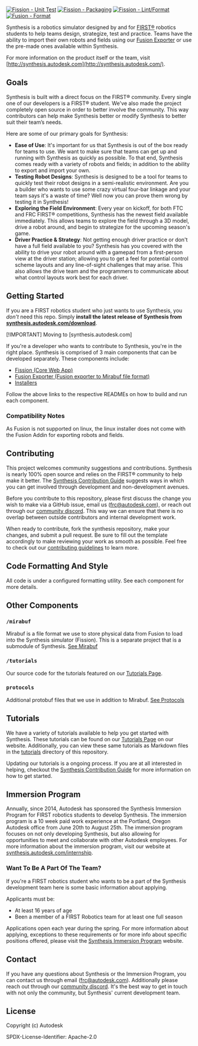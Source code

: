 <!-- ![Synthesis: An Autodesk Technology](/fission/res/branding/Synthesis-An-Autodesk-Technology-2023-lockup-Blk-OL-No-Year-stacked.svg#gh-light-mode-only)
![Synthesis: An Autodesk Technology](/fission/res/branding/Synthesis-An-Autodesk-Technology-2023-lockup-Wht-OL-No-Year-stacked.svg#gh-dark-mode-only) -->

<picture>
  <source media="(prefers-color-scheme: dark)" srcset="https://github.com/Autodesk/synthesis/blob/1f2638af5253afaee2252a42e3063b5f5a74899f/fission/res/branding/Synthesis-An-Autodesk-Technology-2023-lockup-Wht-OL-No-Year-stacked.svg">
  <source media="(prefers-color-scheme: light)" srcset="https://github.com/Autodesk/synthesis/blob/1f2638af5253afaee2252a42e3063b5f5a74899f/fission/res/branding/Synthesis-An-Autodesk-Technology-2023-lockup-Blk-OL-No-Year-stacked.svg">
</picture>

<br/>

[![Fission - Unit Test](https://github.com/Autodesk/synthesis/actions/workflows/FissionUnitTest.yml/badge.svg?branch=master)](https://github.com/Autodesk/synthesis/actions/workflows/FissionUnitTest.yml)
[![Fission - Packaging](https://github.com/Autodesk/synthesis/actions/workflows/FissionPackage.yml/badge.svg?branch=master)](https://github.com/Autodesk/synthesis/actions/workflows/FissionPackage.yml)
[![Fission - Lint/Format](https://github.com/Autodesk/synthesis/actions/workflows/FissionESLintFormat.yml/badge.svg?branch=master)](https://github.com/Autodesk/synthesis/actions/workflows/FissionESLintFormat.yml)
[![Fusion - Format](https://github.com/Autodesk/synthesis/actions/workflows/BlackFormat.yml/badge.svg?branch=master)](https://github.com/Autodesk/synthesis/actions/workflows/BlackFormat.yml)

Synthesis is a robotics simulator designed by and for [FIRST®](https://www.firstinspires.org/) robotics students to help teams design, strategize, test and practice. Teams have the ability to import their own robots and fields using our [Fusion Exporter](/exporter/) or use the pre-made ones available within Synthesis.

For more information on the product itself or the team, visit [http://synthesis.autodesk.com](http://synthesis.autodesk.com/).

## Goals

Synthesis is built with a direct focus on the FIRST® community. Every single one of our developers is a FIRST® student. We've also made the project completely open source in order to better involve the community. This way contributors can help make Synthesis better or modify Synthesis to better suit their team’s needs.

Here are some of our primary goals for Synthesis:

- **Ease of Use**: It's important for us that Synthesis is out of the box ready for teams to use. We want to make sure that teams can get up and running with Synthesis as quickly as possible. To that end, Synthesis comes ready with a variety of robots and fields; in addition to the ability to export and import your own.
- **Testing Robot Designs**: Synthesis is designed to be a tool for teams to quickly test their robot designs in a semi-realistic environment. Are you a builder who wants to use some crazy virtual four-bar linkage and your team says it's a waste of time? Well now you can prove them wrong by testing it in Synthesis!
- **Exploring the Field Environment**: Every year on kickoff, for both FTC and FRC FIRST® competitions, Synthesis has the newest field available immediately. This allows teams to explore the field through a 3D model, drive a robot around, and begin to strategize for the upcoming season's game.
- **Driver Practice & Strategy**: Not getting enough driver practice or don't have a full field available to you? Synthesis has you covered with the ability to drive your robot around with a gamepad from a first-person view at the driver station; allowing you to get a feel for potential control scheme layouts and any line-of-sight challenges that may arise. This also allows the drive team and the programmers to communicate about what control layouts work best for each driver.

## Getting Started

If you are a FIRST robotics student who just wants to use Synthesis, you *don't* need this repo. Simply **install the latest release of Synthesis from [synthesis.autodesk.com/download](https://synthesis.autodesk.com/download.html)**.

[!IMPORTANT]
Moving to [synthesis.autodesk.com]

If you're a developer who wants to contribute to Synthesis, you're in the right place. Synthesis is comprised of 3 main components that can be developed separately. These components include:

- [Fission (Core Web App)](/fission/README.md)
- [Fusion Exporter (Fusion exporter to Mirabuf file format)](/exporter/SynthesisFusionAddin/README.md)
- [Installers](/installer/)

Follow the above links to the respective READMEs on how to build and run each component.

### Compatibility Notes

As Fusion is not supported on linux, the linux installer does not come with the Fusion Addin for exporting robots and fields.

## Contributing

This project welcomes community suggestions and contributions. Synthesis is nearly 100% open source and relies on the FIRST® community to help make it better. The [Synthesis Contribution Guide](/CONTRIBUTING.md) suggests ways in which you can get involved through development and non-development avenues.

Before you contribute to this repository, please first discuss the change you wish to make via a GitHub issue, email us ([frc@autodesk.com](mailto:frc@autodesk.com)), or reach out through our [community discord](https://www.discord.gg/hHcF9AVgZA). This way we can ensure that there is no overlap between outside contributors and internal development work.

When ready to contribute, fork the synthesis repository, make your changes, and submit a pull request. Be sure to fill out the template accordingly to make reviewing your work as smooth as possible. Feel free to check out our [contributing guidelines](/CONTRIBUTING.md) to learn more.

## Code Formatting And Style

All code is under a configured formatting utility. See each component for more details.

## Other Components

### `/mirabuf`

Mirabuf is a file format we use to store physical data from Fusion to load into the Synthesis simulator (Fission). This is a separate project that is a submodule of Synthesis. [See Mirabuf](https://github.com/HiceS/mirabuf/)

### `/tutorials`

Our source code for the tutorials featured on our [Tutorials Page](https://synthesis.autodesk.com/tutorials.html).

### `protocols`

Additional protobuf files that we use in addition to Mirabuf. [See Protocols](/protocols/README.md)

## Tutorials

We have a variety of tutorials available to help you get started with Synthesis. These tutorials can be found on our [Tutorials Page](https://synthesis.autodesk.com/tutorials.html) on our website. Additionally, you can view these same tutorials as Markdown files in the [tutorials](/tutorials/) directory of this repository.

Updating our tutorials is a ongoing process. If you are at all interested in helping, checkout the [Synthesis Contribution Guide](/CONTRIBUTING.md) for more information on how to get started.

## Immersion Program

Annually, since 2014, Autodesk has sponsored the Synthesis Immersion Program for FIRST robotics students to develop Synthesis. The immersion program is a 10 week paid work experience at the Portland, Oregon Autodesk office from June 20th to August 25th. The immersion program focuses on not only developing Synthesis, but also allowing for opportunities to meet and collaborate with other Autodesk employees. For more information about the immersion program, visit our website at [synthesis.autodesk.com/internship](https://synthesis.autodesk.com/internship.html).

### Want To Be A Part Of The Team?

If you're a FIRST robotics student who wants to be a part of the Synthesis development team here is some basic information about applying.

Applicants must be:

- At least 16 years of age
- Been a member of a FIRST Robotics team for at least one full season

Applications open each year during the spring. For more information about applying, exceptions to these requirements or for more info about specific positions offered, please visit the [Synthesis Immersion Program](https://synthesis.autodesk.com/internship.html) website.

## Contact

If you have any questions about Synthesis or the Immersion Program, you can contact us through email ([frc@autodesk.com](mailto:frc@autodesk.com)). Additionally please reach out through our [community discord](https://www.discord.gg/hHcF9AVgZA). It's the best way to get in touch with not only the community, but Synthesis' current development team.

## License

Copyright (c) Autodesk

SPDX-License-Identifier: Apache-2.0
